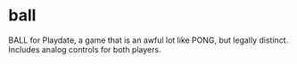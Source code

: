 # ball

BALL for Playdate, a game that is an awful lot like PONG, but legally distinct. Includes analog controls for both players.
